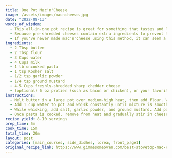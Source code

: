 ```yaml
---
title: One Pot Mac'n'Cheese
image: /assets/images/macncheese.jpg
date: "2022-08-13"
words_of_wisdom:
  - This all-in-one pot recipe is great for something that tastes and looks like it took a lot of time but is actually quick and easy! The recipe below will make 8 servings (side dish size) but can be enhanced with your favorite protein for a more entree feel. I frequently halve this recipe for 2-4 servings for just the two of us.
  - Because pre-shredded cheeses contain extra ingredients to prevent them from clumping together, it's highly recommended to shred your own cheese for any recipe where you want a really melty cheese. You can save yourself some time by shredding while your pasta is cooking, or add a few minutes to your prep time by shredding before you begin.
  - If you've never made mac'n'cheese using this method, it can seem a little strange the first time you put everythng together. The water/milk mixture will cook into the pasta and reduce as it goes, so it will feel both like you don't have enough liquid to cook the pasta and that you have too much liquid once it's done to make a thick, creamy, cheesy base. Follow the recipe as I've laid it out and trust yourself! It may seem runny when you first add the cheese but after fully incorporating the cheese and letting it stand to thicken, you'll have a perfect base.
ingredients:
  - 2 Tbsp butter
  - 2 Tbsp flour
  - 3 Cups water
  - 4 Cups milk
  - 1 lb uncooked pasta
  - 1 tsp Kosher salt
  - 1/2 tsp garlic powder
  - 1/4 tsp ground mustard
  - 4-5 Cups freshly-shredded sharp cheddar cheese
  - (optional) 6 oz protien (such as bacon or chicken), or your favorite mix-in
instructions:
  - Melt butter in a large pot over medium-high heat, then add flour. Whisk constantly until mixture is smooth and darkens slightly.
  - Add 1 cup water to pot and whisk constantly until mixture is smooth and begins to thicken. Gradually add remaining water and milk, alternating, until completely combined.
  - While whisking, add salt, garlic powder, and ground mustard. Add pasta and stir occassionally until it begins simmering, then reduce heat to medium-low. Cook pasta for 8-10 minutes, or until al dente, stirring frequently.
  - Once pasta is cooked, remove from heat and gradually stir in cheese. Once cheese is melted and fully incorporated, add your favorite mix-ins and season with addtional salt and pepper (to taste).
recipe_yield: 8-10 servings
prep_time: 5m
cook_time: 15m
total_time: 20m
layout: post
categories: [main_courses, side_dishes, lorea, front_page1]
original_recipe_link: https://www.gimmesomeoven.com/best-stovetop-mac-cheese/
---
```

